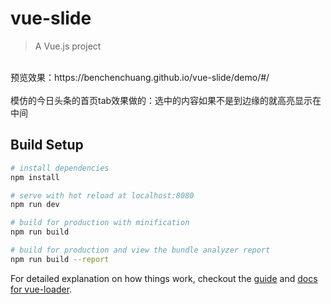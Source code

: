 # vue-slide

> A Vue.js project

<br/>
预览效果：https://benchenchuang.github.io/vue-slide/demo/#/<br/>
<br/>
模仿的今日头条的首页tab效果做的：选中的内容如果不是到边缘的就高亮显示在中间


## Build Setup

``` bash
# install dependencies
npm install

# serve with hot reload at localhost:8080
npm run dev

# build for production with minification
npm run build

# build for production and view the bundle analyzer report
npm run build --report
```

For detailed explanation on how things work, checkout the [guide](http://vuejs-templates.github.io/webpack/) and [docs for vue-loader](http://vuejs.github.io/vue-loader).
